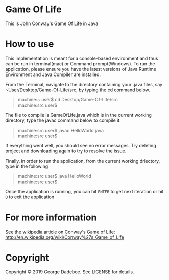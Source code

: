 # Game Of Life
This is John Conway's Game Of Life in Java

# How to use
This implementation is meant for a console-based environment and thus can be run in terminal(mac) or Command prompt(Windows).
To run the application, please ensure you have the latest versions of Java Runtime Environment and Java Compiler are installed.

From the Terminal, navigate to the directory containing your .java files, say ~User/Desktop/Game-Of-Life/src, by typing the cd command below.
>machine:~ user$ cd Desktop/Game-Of-Life/src<br>
>machine:src user$

The file to compile is GameOfLife.java which is in the current working directory, type the javac command below to compile it.
>machine:src user$ javac HelloWorld.java<br>
>machine:src user$

If everything went well, you should see no error messages. Try deleting project and downloading again to try to resolve the issue.

Finally, in order to run the application, from the current working driectory, type in the following:
>machine:src user$ java HelloWorld<br>
>machine:src user$

Once the application is running, you can hit `ENTER` to get next iteration or hit `Q` to exit the application

# For more information
See the wikipedia article on Conway's Game of Life:
http://en.wikipedia.org/wiki/Conway%27s_Game_of_Life

# Copyright

Copyright &copy; 2019 George Dadeboe. See LICENSE for details.
